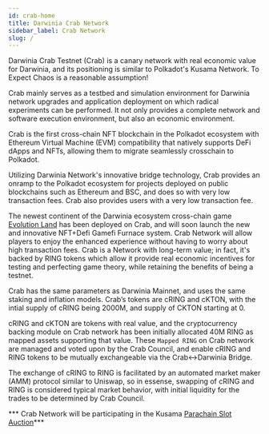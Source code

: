 ```yaml
---
id: crab-home
title: Darwinia Crab Network
sidebar_label: Crab Network
slug: /
---
```


Darwinia Crab Testnet (Crab) is a canary network with real economic value for Darwinia, and its positioning is similar to Polkadot's Kusama Network. To Expect Chaos is a reasonable assumption!

Crab mainly serves as a testbed and simulation environment for Darwinia network upgrades and application deployment on which radical experiments can be performed. It not only provides a complete network and software execution environment, but also an economic environment.

Crab is the first cross-chain NFT blockchain in the Polkadot ecosystem with Ethereum Virtual Machine (EVM) compatibility that natively supports DeFi dApps and NFTs, allowing them to  migrate seamlessly crosschain to Polkadot. 

Utilizing Darwinia Network's innovative bridge technology, Crab provides an onramp to the Polkadot ecosystem for projects deployed on public blockchains such as Ethereum and BSC, and does so with very low transaction fees. Crab also provides users with a very low transaction fee. 

The newest continent of the Darwinia ecosystem cross-chain game [Evolution Land](https://www.evolution.land/) has been deployed on Crab, and will soon launch the new and innovative NFT+Defi Gamefi Furnace system. Crab Network will allow players to enjoy the enhanced experience without having to worry about high transaction fees.
Crab is a Network with long-term value; in fact, it's backed by RING tokens which allow it provide real economic incentives for testing and perfecting game theory, while retaining the benefits of being a testnet.

Crab has the same parameters as Darwinia Mainnet, and uses the same staking and inflation models. Crab’s tokens are cRING and cKTON, with the intial supply of cRING being 2000M, and supply of CKTON starting at 0.

cRING and cKTON are tokens with real value, and the cryptocurrency backing module on Crab network has been initially allocated 40M RING as mapped assets supporting that value. These `Mapped RING` on Crab network are managed and voted upon by the Crab Council, and enable cRING and RING tokens to be mutually exchangeable via the Crab<->Darwinia Bridge.

The exchange of cRING to RING is facilitated by an automated market maker (AMM) protocol similar to Uniswap, so in essense, swapping of cRING and RING is considered typical market behavior, with initial liquidity for the trades to be determined by Crab Council.


*** Crab Network will be participating in the Kusama [Parachain Slot Auction](https://polkadot.network/launch-parachains/)***
